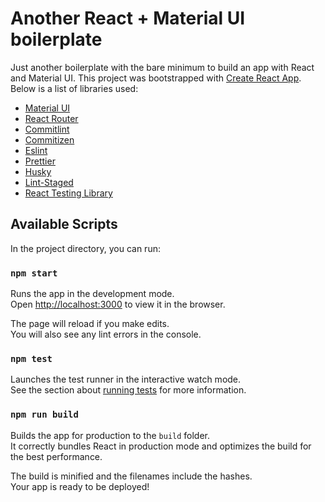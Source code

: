 # Another React + Material UI boilerplate

Just another boilerplate with the bare minimum to build an app with React and Material UI.
This project was bootstrapped with [Create React App](https://github.com/facebook/create-react-app). Below is a list of libraries used:

* [Material UI](https://material-ui.com/)
* [React Router](https://reactrouter.com/)
* [Commitlint](https://commitlint.js.org/)
* [Commitizen](https://commitizen-tools.github.io/commitizen/)
* [Eslint](https://eslint.org/)
* [Prettier](https://prettier.io/)
* [Husky](https://typicode.github.io/husky/#/)
* [Lint-Staged](https://github.com/okonet/lint-staged#readme)
* [React Testing Library](https://testing-library.com/docs/react-testing-library/intro/)

## Available Scripts

In the project directory, you can run:

### `npm start`

Runs the app in the development mode.\
Open [http://localhost:3000](http://localhost:3000) to view it in the browser.

The page will reload if you make edits.\
You will also see any lint errors in the console.

### `npm test`

Launches the test runner in the interactive watch mode.\
See the section about [running tests](https://facebook.github.io/create-react-app/docs/running-tests) for more information.

### `npm run build`

Builds the app for production to the `build` folder.\
It correctly bundles React in production mode and optimizes the build for the best performance.

The build is minified and the filenames include the hashes.\
Your app is ready to be deployed!
